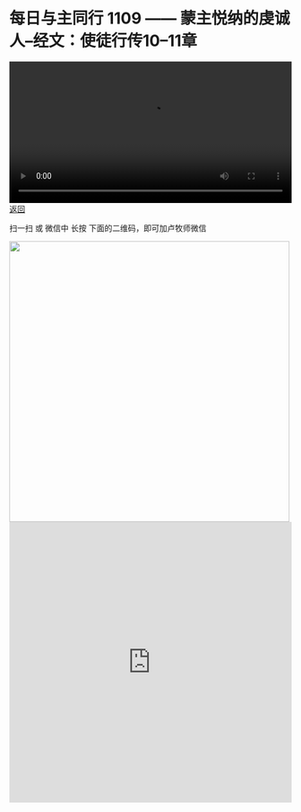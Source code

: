 # 每日与主同行 1109 —— 蒙主悦纳的虔诚人–经文：使徒行传10–11章

<video width='100%' controls src='https://go2024.simai.life/api?redirect=https://r2.savefamily.net/@pastorpaulqiankunlu618/kD6wxYG0W28.mp4?metric=PastorLu%26keyword=webpage%26type=video%26bot=26%26to=webpage'></video>
<a href='../daily.html'> 返回 </a>
<p>扫一扫 或 微信中 长按 下面的二维码，即可加卢牧师微信</p>
<img src='https://r2.savefamily.net/OVagt1.JPG' width='500px' />



<iframe width="100%" height="500" src="https://www.youtube.com/embed/kD6wxYG0W28?si=zz5OCgHQvyW71w8c&amp;controls=0" title="YouTube video player" frameborder="0" allow="accelerometer; autoplay; clipboard-write; encrypted-media; gyroscope; picture-in-picture; web-share" referrerpolicy="strict-origin-when-cross-origin" allowfullscreen></iframe>